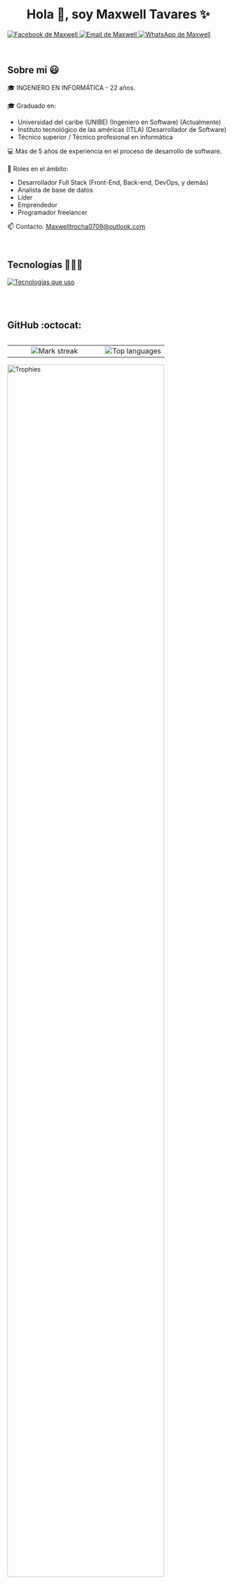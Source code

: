 <h1 align="center">Hola 👋, soy Maxwell Tavares ✨</h1>

<p align="left">
  <a href="https://www.facebook.com/profile.php?id=61561486903862" target="_blank">
    <img src="https://img.shields.io/badge/Facebook-1877F2?style=for-the-badge&logo=facebook&logoColor=white" alt="Facebook de Maxwell" />
  </a>
  <a href="mailto:Maxwelltrocha0709@outlook.com" target="_blank">
    <img src="https://img.shields.io/badge/Gmail-D14836?style=for-the-badge&logo=gmail&logoColor=white" alt="Email de Maxwell" />
  </a>
  <a href="https://wa.me/+18296820160" target="_blank">
  <img src="https://img.shields.io/badge/WhatsApp-25D366?style=for-the-badge&logo=whatsapp&logoColor=white" alt="WhatsApp de Maxwell" />
</a>
</p>
<br>

<h2>Sobre mí 😃</h2>
<p align="left">
  🎓 INGENIERO EN INFORMÁTICA - 22 años.
  <br>
  <br>
  🎓 Graduado en:
  <ul>
    <li>Universidad del caribe (UNIBE) (Ingeniero en Software) (Actualmente)</li>
    <li>Instituto tecnológico de las américas (ITLA) (Desarrollador de Software)</li>
    <li>Técnico superior / Técnico profesional en informática</li>
  </ul>
  💻 Más de 5 años de experiencia en el proceso de desarrollo de software.
  <br>
  <br>
  📝 Roles en el ámbito:
  <ul>
    <li>Desarrollador Full Stack (Front-End, Back-end, DevOps, y demás)</li>
    <li>Analista de base de datos</li>
    <li>Líder</li>
    <li>Emprendedor</li>
    <li>Programador freelancer</li>
  </ul>
  📫 Contacto: <a href="mailto:Maxwelltrocha0709@outlook.com">Maxwelltrocha0709@outlook.com</a>
</p>
<br>

<h2>Tecnologías 👨🏻‍💻</h2>
<p align="left">
  <a href="https://skillicons.dev">
    <img src="https://skillicons.dev/icons?i=androidstudio,c,cs,cpp,java,php,dart,flutter,py,dotnet,css,html,js,nodejs,mysql,sqlite,firebase,gtk,git,github,docker,materialui,postman,eclipse,vscode,bash,linux,ai,ps&perline=12" alt="Tecnologías que uso" />
  </a>
</p>
<br><br>

<h2>GitHub :octocat:</h2>
<p align="center">
  <table align="left">
    <tr>
      <td align="center" width="60%">
        <img src="https://github-readme-streak-stats.herokuapp.com/?user=MaxwellTav&theme=dark&hide_border=false" alt="Mark streak" />
      </td>
      <td align="center" width="40%">
        <img src="https://github-readme-stats.anuraghazra1.vercel.app/api/top-langs/?username=MaxwellTav&theme=dark&hide_border=false&no-bg=true&no-frame=true&langs_count=10" alt="Top languages" />
      </td>
    </tr>
  </table>
  <div align="left">
    <a href="https://github.com/ryo-ma/github-profile-trophy" title="Go to Source">
      <img src="https://github-profile-trophy.vercel.app/?username=MaxwellTav&theme=radical&row=1&column=7&margin-h=15&margin-w=5&no-bg=true" width="84%" alt="Trophies" />
    </a>
  </div>
</p>

### :exclamation: Technologías:

| Lenguajes | Front-End | Back-End | Próximamente |
| ------ | ------ | ------ | ------ |
| ![C#](https://img.shields.io/badge/c%23-%23239120.svg?style=for-the-badge&logo=csharp&logoColor=white) | ![](https://img.shields.io/badge/React-20232A?style=for-the-badge&logo=react&logoColor=61DAFB) | ![.Net](https://img.shields.io/badge/.NET-5C2D91?style=for-the-badge&logo=.net&logoColor=white)       |        |
| ![](https://img.shields.io/badge/js-007ACC?style=for-the-badge&logo=js&logoColor=white) | ![](https://img.shields.io/badge/Next.js-000000?style=for-the-badge&logo=next.js&logoColor=white) | ![MicrosoftSQLServer](https://img.shields.io/badge/Microsoft%20SQL%20Server-CC2927?style=for-the-badge&logo=microsoft%20sql%20server&logoColor=white) | ![NestJS](https://img.shields.io/badge/nestjs-%23E0234E.svg?style=for-the-badge&logo=nestjs&logoColor=white)       |
|  |  | ![Firebase](https://img.shields.io/badge/firebase-a08021?style=for-the-badge&logo=firebase&logoColor=ffcd34)       |     ![](https://img.shields.io/badge/React_Native-20232A?style=for-the-badge&logo=react&logoColor=61DAFB)   |
| ![Python](https://img.shields.io/badge/python-3670A0?style=for-the-badge&logo=python&logoColor=ffdd54) | | ![MySQL](https://img.shields.io/badge/mysql-4479A1.svg?style=for-the-badge&logo=mysql&logoColor=white) |        |
|  | ![](https://img.shields.io/badge/Tailwind_CSS-38B2AC?style=for-the-badge&logo=tailwind-css&logoColor=white) | ![Docker](https://img.shields.io/badge/docker-%230db7ed.svg?style=for-the-badge&logo=docker&logoColor=white)       |        |

---
